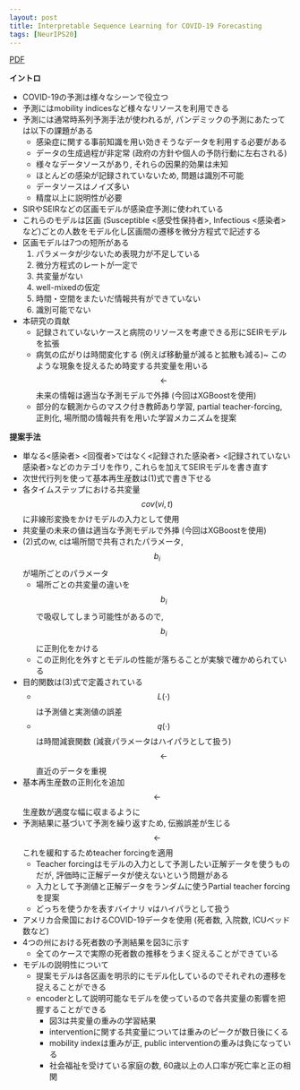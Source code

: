 ```yaml
---
layout: post
title: Interpretable Sequence Learning for COVID-19 Forecasting 
tags: [NeurIPS20]
---
```


<!--more-->

[PDF](https://papers.nips.cc/paper/2020/file/d9dbc51dc534921589adf460c85cd824-Paper.pdf)

**イントロ**
- COVID-19の予測は様々なシーンで役立つ
- 予測にはmobility indicesなど様々なリソースを利用できる
- 予測には通常時系列予測手法が使われるが, パンデミックの予測にあたっては以下の課題がある
  - 感染症に関する事前知識を用い効きそうなデータを利用する必要がある
  - データの生成過程が非定常 (政府の方針や個人の予防行動に左右される)
  - 様々なデータソースがあり, それらの因果的効果は未知
  - ほとんどの感染が記録されていないため, 問題は識別不可能
  - データソースはノイズ多い
  - 精度以上に説明性が必要
- SIRやSEIRなどの区画モデルが感染症予測に使われている
- これらのモデルは区画 (Susceptible <感受性保持者>, Infectious <感染者>など)ごとの人数をモデル化し区画間の遷移を微分方程式で記述する
- 区画モデルは7つの短所がある
  1. パラメータが少ないため表現力が不足している
  2. 微分方程式のレートが一定で
  3. 共変量がない
  4. well-mixedの仮定 
  5. 時間・空間をまたいだ情報共有ができていない
  6. 識別可能でない
- 本研究の貢献
  - 記録されていないケースと病院のリソースを考慮できる形にSEIRモデルを拡張
  - 病気の広がりは時間変化する (例えば移動量が減ると拡散も減る)~
    このような現象を捉えるため時変する共変量を用いる $$\leftarrow$$ 未来の情報は適当な予測モデルで外挿 (今回はXGBoostを使用) 
  - 部分的な観測からのマスク付き教師あり学習, partial teacher-forcing, 正則化, 場所間の情報共有を用いた学習メカニズムを提案

**提案手法**
- 単なる<感染者> <回復者>ではなく<記録された感染者> <記録されていない感染者>などのカテゴリを作り, これらを加えてSEIRモデルを書き直す
- 次世代行列を使って基本再生産数は(1)式で書き下せる
- 各タイムステップにおける共変量 $$cov(vi,t)$$に非線形変換をかけモデルの入力として使用
- 共変量の未来の値は適当な予測モデルで外挿 (今回はXGBoostを使用) 
- (2)式のw, cは場所間で共有されたパラメータ, $$b_i$$が場所ごとのパラメータ
  - 場所ごとの共変量の違いを$$b_i$$で吸収してしまう可能性があるので, $$b_i$$に正則化をかける
  - この正則化を外すとモデルの性能が落ちることが実験で確かめられている
- 目的関数は(3)式で定義されている
  - $$L(\cdot)$$は予測値と実測値の誤差
  - $$q(\cdot)$$は時間減衰関数 (減衰パラメータはハイパラとして扱う) $$\leftarrow$$ 直近のデータを重視
- 基本再生産数の正則化を追加 $$\leftarrow$$ 生産数が適度な幅に収まるように
- 予測結果に基づいて予測を繰り返すため, 伝搬誤差が生じる $$\leftarrow$$ これを緩和するためteacher forcingを適用
  - Teacher forcingはモデルの入力として予測したい正解データを使うものだが, 評価時に正解データが使えないという問題がある
  - 入力として予測値と正解データをランダムに使うPartial teacher forcingを提案
  - どっちを使うかを表すバイナリ νはハイパラとして扱う
- アメリカ合衆国におけるCOVID-19データを使用 (死者数, 入院数, ICUベッド数など)
- 4つの州における死者数の予測結果を図3に示す
  - 全てのケースで実際の死者数の推移をうまく捉えることができている
- モデルの説明性について
  - 提案モデルは各区画を明示的にモデル化しているのでそれぞれの遷移を捉えることができる
  - encoderとして説明可能なモデルを使っているので各共変量の影響を把握することができる
    - 図3は共変量の重みの学習結果
    - interventionに関する共変量については重みのピークが数日後にくる
    - mobility indexは重みが正, public interventionの重みは負になっている
    - 社会福祉を受けている家庭の数, 60歳以上の人口率が死亡率と正の相関


